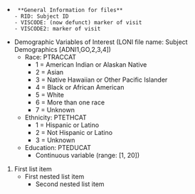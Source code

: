  -    	**General Information for files**
       - RID: Subject ID
       - VISCODE: (now defunct) marker of visit
       - VISCODE2: marker of visit
 
 - Demographic Variables of Interest (LONI file name: Subject Demographics [ADNI1,GO,2,3,4])
   	- Race: PTRACCAT
   	   - 1 = American Indian or Alaskan Native
   	   - 2 = Asian
   	   - 3 = Native Hawaiian or Other Pacific Islander
   	   - 4 = Black or African American
   	   - 5 = White
   	   - 6 = More than one race
   	   - 7 = Unknown
   	- Ethnicity: PTETHCAT
   	   - 1 = Hispanic or Latino
   	   - 2 = Not Hispanic or Latino
   	   - 3 = Unknown
   	- Education: PTEDUCAT
   	   - Continuous variable (range: [1, 20])
   	     
1. First list item
   - First nested list item
     - Second nested list item
